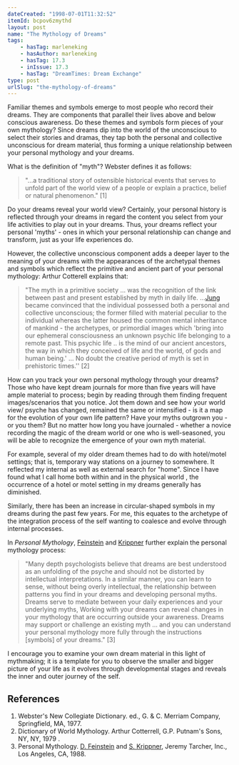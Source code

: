 ```yaml
---
dateCreated: "1998-07-01T11:32:52"
itemId: bcpov6zmythd
layout: post
name: "The Mythology of Dreams"
tags:
    - hasTag: marleneking
    - hasAuthor: marleneking
    - hasTag: 17.3
    - inIssue: 17.3
    - hasTag: "DreamTimes: Dream Exchange"
type: post
urlSlug: "the-mythology-of-dreams"
---
```


Familiar themes and symbols emerge to most people who record their dreams. They are components that parallel their lives above and below conscious awareness. Do these themes and symbols form pieces of your own mythology? Since dreams dip into the world of the unconscious to select their stories and dramas, they tap both the personal and collective unconscious for dream material, thus forming a unique relationship between your personal mythology and your dreams.

What is the definition of "myth"? Webster defines it as follows:

> "...a traditional story of ostensible historical events that serves to unfold part of the world view of a people or explain a practice, belief or natural phenomenon." [1]

Do your dreams reveal your world view? Certainly, your personal history is reflected through your dreams in regard the content you select from your life activities to play out in your dreams. Thus, your dreams reflect your personal 'myths' - ones in which your personal relationship can change and transform, just as your life experiences do.

However, the collective unconscious component adds a deeper layer to the meaning of your dreams with the appearances of the archetypal themes and symbols which reflect the primitive and ancient part of your personal mythology: Arthur Cotterell explains that:

> "The myth in a primitive society ... was the recognition of the link between past and present established by myth in daily life. ...[Jung](../topic~jung_and_dreams) became convinced that the individual possessed both a personal and collective unconscious; the former filled with material peculiar to the individual whereas the latter housed the common mental inheritance of mankind - the archetypes, or primordial images which 'bring into our ephemeral consciousness an unknown psychic life belonging to a remote past. This psychic life .. is the mind of our ancient ancestors, the way in which they conceived of life and the world, of gods and human being.' ... No doubt the creative period of myth is set in prehistoric times.'' [2]

How can you track your own personal mythology through your dreams? Those who have kept dream journals for more than five years will have ample material to process; begin by reading through them finding frequent images/scenarios that you notice. Jot them down and see how your world view/ psyche has changed, remained the same or intensified - is it a map for the evolution of your own life pattern? Have your myths outgrown you - or you them? But no matter how long you have journaled - whether a novice recording the magic of the dream world or one who is well-seasoned, you will be able to recognize the emergence of your own myth material.

For example, several of my older dream themes had to do with hotel/motel settings; that is, temporary way stations on a journey to somewhere. It reflected my internal as well as external search for "home". Since I have found what I call home both within and in the physical world , the occurrence of a hotel or motel setting in my dreams generally has diminished.

Similarly, there has been an increase in circular-shaped symbols in my dreams during the past few years. For me, this equates to the archetype of the integration process of the self wanting to coalesce and evolve through internal processes.

In _Personal Mythology_, [Feinstein](../@davidfeinstein) and [Krippner](../@stanleykrippner) further explain the personal mythology process:

> "Many depth psychologists believe that dreams are best understood as an unfolding of the psyche and should not be distorted by intellectual interpretations. In a similar manner, you can learn to sense, without being overly intellectual, the relationship between patterns you find in your dreams and developing personal myths. Dreams serve to mediate between your daily experiences and your underlying myths, Working with your dreams can reveal changes in your mythology that are occurring outside your awareness. Dreams may support or challenge an existing myth ... and you can understand your personal mythology more fully through the instructions [symbols] of your dreams." [3]

I encourage you to examine your own dream material in this light of mythmaking; it is a template for you to observe the smaller and bigger picture of your life as it evolves through developmental stages and reveals the inner and outer journey of the self.

## References

1. Webster's New Collegiate Dictionary. ed., G. & C. Merriam Company, Springfield, MA, 1977.
2. Dictionary of World Mythology. Arthur Cotterrell, G.P. Putnam's Sons, NY, NY, 1979 .
3. Personal Mythology. [D. Feinstein](../@davidfeinstein) and [S. Krippner](../@stanleykrippner), Jeremy Tarcher, Inc., Los Angeles, CA, 1988.
